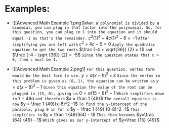 # Examples:
- ![[Advanced Math Example 1.png]]`When a polynomial is divided by a binomial, you can plug in that factor into the polynomial. So, for this question, you can plug in 1 into the equation and it should equal -1 as that's the remainder.` $c^2(1)^4 +4c(1)^2-6 = -1$ `After simplifying you are left with` $c^2 + 4c -5 = 0$ `Apply the quadratic equation to get the two roots` $\frac {-4 + \sqrt{36}} {2} = 1$ `and` $\frac {-4 - \sqrt {36}} {2} = -5$ `Since the question states that c > 0, then c must be 1.`

- ![[Advanced Math Example 2.png]]
	`For this question, vertex form would be the best form to use.` $y=a(x-h)^2+k$ `Since the vertex in this problem is given as (8,-1), the equation can be written as` $y=a(x-8)^2 -1$ `Given this equation the value of the root can be plugged in (15, 0), giving us` $0 = a(15-8)^2 -1$ `Which simplifies down to` $1 = 49a$ `and therefore` $a = \frac 1 {49}$  `The overall equaiton is now` $y = \frac 1 {49}(x-8)^2 -1$ `To find the y-intercept of the parabola, plug 0 in for x` $y = \frac 1 {49} (0-8)^2 -1$ `This simplifies to` $y = \frac 1 {49}(64) - 1$ `This then becomes` $y=\frac {64} {49} - 1$ `Which gives us our y-intercept of` $y=\frac {15} {49}$


